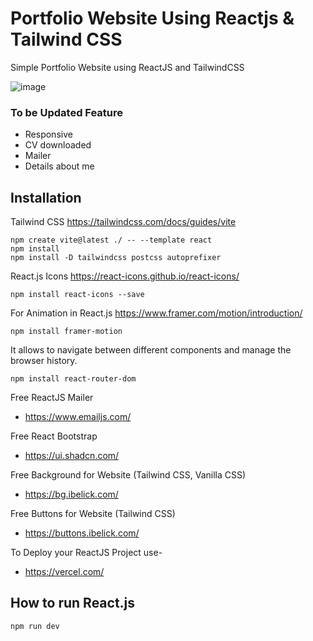 # Portfolio Website Using Reactjs & Tailwind CSS

Simple Portfolio Website using ReactJS and TailwindCSS

![image](https://github.com/user-attachments/assets/d8d79705-f019-42dc-b45b-0cf8a1b6ab7c)

### To be Updated Feature
- Responsive
- CV downloaded
- Mailer
- Details about me

## Installation

Tailwind CSS
https://tailwindcss.com/docs/guides/vite

```
npm create vite@latest ./ -- --template react
npm install
npm install -D tailwindcss postcss autoprefixer
```

React.js Icons
https://react-icons.github.io/react-icons/

```
npm install react-icons --save
```

For Animation in React.js
https://www.framer.com/motion/introduction/

```
npm install framer-motion
```

It allows to navigate between different components and manage the browser history.
```
npm install react-router-dom
```
Free ReactJS Mailer

- https://www.emailjs.com/
  
Free React Bootstrap

- https://ui.shadcn.com/

Free Background for Website (Tailwind CSS, Vanilla CSS)

- https://bg.ibelick.com/

Free Buttons for Website (Tailwind CSS)

- https://buttons.ibelick.com/

To Deploy your ReactJS Project use-

- https://vercel.com/

## How to run React.js

```
npm run dev
```
